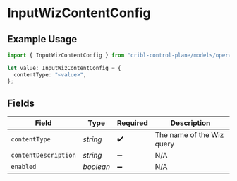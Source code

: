 # InputWizContentConfig

## Example Usage

```typescript
import { InputWizContentConfig } from "cribl-control-plane/models/operations";

let value: InputWizContentConfig = {
  contentType: "<value>",
};
```

## Fields

| Field                     | Type                      | Required                  | Description               |
| ------------------------- | ------------------------- | ------------------------- | ------------------------- |
| `contentType`             | *string*                  | :heavy_check_mark:        | The name of the Wiz query |
| `contentDescription`      | *string*                  | :heavy_minus_sign:        | N/A                       |
| `enabled`                 | *boolean*                 | :heavy_minus_sign:        | N/A                       |